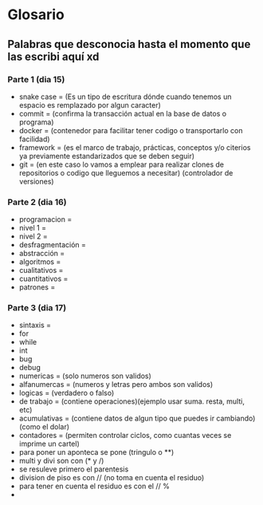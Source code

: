# Glosario
## Palabras que desconocia hasta el momento que las escribi aquí xd

### Parte 1 (dia 15)
* snake case = (Es un tipo de escritura dónde cuando tenemos un espacio es remplazado por algun caracter)
* commit = (confirma la transacción actual en la base de datos o programa)
* docker = (contenedor para facilitar tener codigo o transportarlo con facilidad)
* framework = (es el marco de trabajo, prácticas, conceptos y/o citerios ya previamente estandarizados que se deben seguir)
* git = (en este caso lo vamos a emplear para realizar clones de repositorios o codigo que lleguemos a necesitar) (controlador de versiones)
### Parte 2 (dia 16)
* programacion = 
* nivel 1 =
* nivel 2 =
* desfragmentación = 
* abstracción = 
* algoritmos = 
* cualitativos =
* cuantitativos = 
* patrones = 
### Parte 3 (dia 17)
* sintaxis = 
* for
* while
* int
* bug
* debug
*  numericas = (solo numeros son validos)
* alfanumercas = (numeros y letras pero ambos son validos)
* logicas = (verdadero o falso)
* de trabajo = (contiene operaciones)(ejemplo usar suma. resta, multi, etc)
* acumulativas = (contiene datos de algun tipo que puedes ir cambiando) (como el dolar)
* contadores = (permiten controlar ciclos, como cuantas veces se imprime un cartel)
* para poner un aponteca se pone (tringulo o **)
* multi y divi son con (* y /)
* se resuleve primero el parentesis
* division de piso es con // (no toma en cuenta el residuo)
* para tener en cuenta el residuo es con el // %
* 

